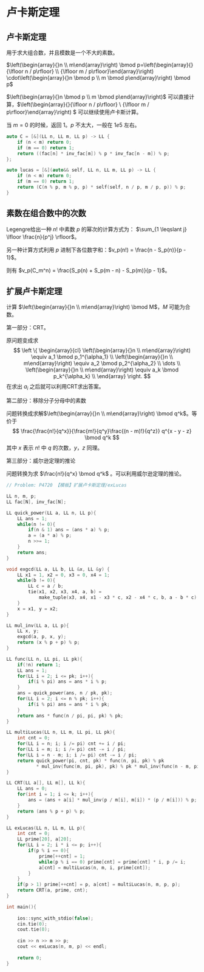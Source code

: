 # 卢卡斯定理

## 卢卡斯定理

用于求大组合数，并且模数是一个不大的素数。

$\left(\begin{array}{}n \\ m\end{array}\right) \bmod p=\left(\begin{array}{}{\lfloor n / p\rfloor} \\ {\lfloor m / p\rfloor}\end{array}\right) \cdot\left(\begin{array}{}n \bmod p \\ m \bmod p\end{array}\right) \bmod p$

$\left(\begin{array}{}n \bmod p \\ m \bmod p\end{array}\right)$ 可以直接计算，$\left(\begin{array}{}{\lfloor n / p\rfloor} \\ {\lfloor m / p\rfloor}\end{array}\right) $ 可以继续使用卢卡斯计算。

当 $m = 0$ 的时候，返回 $1$。$p$ 不太大，一般在 $1e5$ 左右。

```c++
auto C = [&](LL n, LL m, LL p) -> LL {
    if (n < m) return 0;
    if (m == 0) return 1;
    return ((fac[n] * inv_fac[m]) % p * inv_fac[n - m]) % p;
};

auto lucas = [&](auto&& self, LL n, LL m, LL p) -> LL {
    if (n < m) return 0;
    if (m == 0) return 1;
    return (C(n % p, m % p, p) * self(self, n / p, m / p, p)) % p;
}
```

##  素数在组合数中的次数

Legengre给出一种 $n!$ 中素数 $p$ 的幂次的计算方式为： $\sum_{1 \leqslant j} \lfloor \frac{n}{p^j} \rfloor$。

另一种计算方式利用 $p$ 进制下各位数字和：$v_p(n!) = \frac{n - S_p(n)}{p - 1}$。

则有 $v_p(C_m^n) = \frac{S_p(n) + S_p(m - n) - S_p(m)}{p - 1}$。

## 扩展卢卡斯定理

计算 $\left(\begin{array}{}n \\ m\end{array}\right) \bmod M$，$M$ 可能为合数。

第一部分：CRT。

原问题变成求
$$
\left \{
\begin{array}{cl}
\left(\begin{array}{}n \\ m\end{array}\right) \equiv a_1 \bmod p_1^{\alpha_1} \\
\left(\begin{array}{}n \\ m\end{array}\right) \equiv a_2 \bmod p_2^{\alpha_2} \\
\dots \\
\left(\begin{array}{}n \\ m\end{array}\right) \equiv a_k \bmod p_k^{\alpha_k} \\
\end{array}
\right.
$$
在求出 $a_i$ 之后就可以利用CRT求出答案。

第二部分：移除分子分母中的素数

问题转换成求解$\left(\begin{array}{}n \\ m\end{array}\right) \bmod q^k$。等价于
$$
\frac{\frac{n!}{q^x}}{\frac{m!}{q^y}\frac{(n - m)!}{q^z}} q^{x - y - z} \bmod q^k
$$
其中 $x$ 表示 $n!$ 中 $q$ 的次数，$y$，$z$ 同理。

第三部分：威尔逊定理的推论

问题转换为求 $\frac{n!}{q^x} \bmod q^k$ 。可以利用威尔逊定理的推论。

```cpp
// Problem: P4720 【模板】扩展卢卡斯定理/exLucas

LL n, m, p;
LL fac[N], inv_fac[N];

LL quick_power(LL a, LL n, LL p){
    LL ans = 1;
    while(n != 0){
        if(n & 1) ans = (ans * a) % p;
        a = (a * a) % p;
        n >>= 1;
    }
    return ans;
}

void exgcd(LL a, LL b, LL &x, LL &y) {
    LL x1 = 1, x2 = 0, x3 = 0, x4 = 1;
    while(b != 0){
        LL c = a / b;
        tie(x1, x2, x3, x4, a, b) =
            make_tuple(x3, x4, x1 - x3 * c, x2 - x4 * c, b, a - b * c);
    }
    x = x1, y = x2;
}

LL mul_inv(LL a, LL p){
    LL x, y;
    exgcd(a, p, x, y);
    return (x % p + p) % p;
}

LL func(LL n, LL pi, LL pk){
    if(!n) return 1;
    LL ans = 1;
    for(LL i = 2; i <= pk; i++){
        if(i % pi) ans = ans * i % p;
    }
    ans = quick_power(ans, n / pk, pk);
    for(LL i = 2; i <= n % pk; i++){
        if(i % pi) ans = ans * i % pk;
    }
    return ans * func(n / pi, pi, pk) % pk;
}

LL multiLucas(LL n, LL m, LL pi, LL pk){
    int cnt = 0;
    for(LL i = n; i; i /= pi) cnt += i / pi;
    for(LL i = m; i; i /= pi) cnt -= i / pi;
    for(LL i = n - m; i; i /= pi) cnt -= i / pi;
    return quick_power(pi, cnt, pk) * func(n, pi, pk) % pk 
           * mul_inv(func(m, pi, pk), pk) % pk * mul_inv(func(n - m, pi, pk), pk) % pk;
}

LL CRT(LL a[], LL m[], LL k){
    LL ans = 0;
    for(int i = 1; i <= k; i++){
        ans = (ans + a[i] * mul_inv(p / m[i], m[i]) * (p / m[i])) % p;
    }
    return (ans % p + p) % p;
}

LL exLucas(LL n, LL m, LL p){
    int cnt = 0;
    LL prime[20], a[20];
    for(LL i = 2; i * i <= p; i++){
        if(p % i == 0){
            prime[++cnt] = 1;
            while(p % i == 0) prime[cnt] = prime[cnt] * i, p /= i;
            a[cnt] = multiLucas(n, m, i, prime[cnt]);
        }
    }
    if(p > 1) prime[++cnt] = p, a[cnt] = multiLucas(n, m, p, p);
    return CRT(a, prime, cnt);
}

int main(){
    
    ios::sync_with_stdio(false);
    cin.tie(0);
    cout.tie(0);
    
    cin >> n >> m >> p;
    cout << exLucas(n, m, p) << endl;
    
    return 0;
}
```

